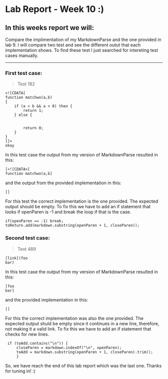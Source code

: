 # **Lab Report - Week 10 :)**

## In this weeks report we will:
Compare the implimentation of my MarkdownParse and the one provided in lab 9. I will compare two test and see the different outut that each implementation shows. To find these test I just searched for intereting test cases manually.

---

### First test case:
>Test 182

```
<![CDATA[
function matchwo(a,b)
{
    if (a < b && a < 0) then {
        return 1;
    } else {


        return 0;
    }
}
]]>
okay
```
In this test case the output from my version of MarkdownParse resulted in this: 


```
[<![CDATA>[
function matchwo(a,b]
```
and the output from the provided implementation in this:
```
[]
```
For this test the correct implementation is the one provided.  The expected output should be empty. 
To fix this we have to add an if statement that looks if openParen is -1 and break the loop if that is the case.

```
if(openParen == -1) break;
toReturn.add(markdown.substring(openParen + 1, closeParen));
```

### Second test case:
>Test 489

```
[link](foo
bar)
```

In this test case the output from my version of MarkdownParse resulted in this: 

```
[foo
bar]
```

and the provided implementation in this:

```
[]
```
For this the correct implementation was also the one provided. The expected output shuld be empty since it continues in a new line, therefore, not making it a valid link. To fix this we have to add an if statement that checks for new lines.

```
 if (toAdd.contains("\n")) {
     closeParen = markdown.indexOf("\n", openParen);
     toAdd = markdown.substring(openParen + 1, closeParen).trim();
     }
```

So, we have reach the end of this lab report which was the last one. Thanks for tuning in! :)


